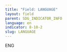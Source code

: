 ```yaml
---
title: "Field: LANGUAGE"
layout: field
parent: SDG_INDICATOR_INFO
language: en
indicator: 8-10-2
slug: LANGUAGE
---
```

ENG